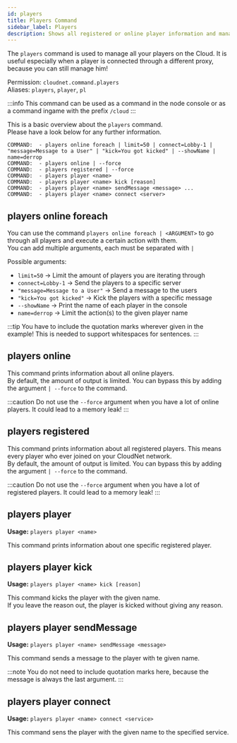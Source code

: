 ```yaml
---
id: players
title: Players Command
sidebar_label: Players
description: Shows all registered or online player information and manages them.
---
```


The `players` command is used to manage all your players on the Cloud.
It is useful especially when a player is connected through a different proxy, because you can still manage him!

Permission: `cloudnet.command.players`  
Aliases: `players`, `player`, `pl`

:::info
This command can be used as a command in the node console or as a command ingame with the prefix `/cloud`
:::

This is a basic overview about the `players` command.  
Please have a look below for any further information.
```
COMMAND:  - players online foreach | limit=50 | connect=Lobby-1 | "message=Message to a User" | "kick=You got kicked" | --showName | name=derrop
COMMAND:  - players online | --force
COMMAND:  - players registered | --force
COMMAND:  - players player <name>
COMMAND:  - players player <name> kick [reason]
COMMAND:  - players player <name> sendMessage <message> ...
COMMAND:  - players player <name> connect <server>
```

## players online foreach
You can use the command `players online foreach | <ARGUMENT>` to go through all players and execute a certain action with them.  
You can add multiple arguments, each must be separated with `|`

Possible arguments:
- `limit=50` -> Limit the amount of players you are iterating through
- `connect=Lobby-1` -> Send the players to a specific server
- `"message=Message to a User"` -> Send a message to the users
- `"kick=You got kicked"` -> Kick the players with a specific message
- `--showName` -> Print the name of each player in the console
- `name=derrop` -> Limit the action(s) to the given player name

:::tip
You have to include the quotation marks wherever given in the example! This is needed to support whitespaces for sentences.
:::

## players online
This command prints information about all online players.  
By default, the amount of output is limited. You can bypass this by adding the argument `| --force` to the command.

:::caution
Do not use the `--force` argument when you have a lot of online players. It could lead to a memory leak!
:::

## players registered
This command prints information about all registered players. This means every player who ever joined on your CloudNet network.  
By default, the amount of output is limited. You can bypass this by adding the argument `| --force` to the command.

:::caution
Do not use the `--force` argument when you have a lot of registered players. It could lead to a memory leak!
:::


## players player
**Usage:** `players player <name>`

This command prints information about one specific registered player.

## players player kick
**Usage:** `players player <name> kick [reason]`

This command kicks the player with the given name.  
If you leave the reason out, the player is kicked without giving any reason.

## players player sendMessage
**Usage:** `players player <name> sendMessage <message>`

This command sends a message to the player with te given name.  

:::note 
You do not need to include quotation marks here, because the message is always the last argument.
:::

## players player connect
**Usage:** `players player <name> connect <service>`

This command sens the player with the given name to the specified service.